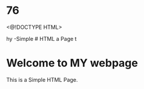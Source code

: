# 76
<@!DOCTYPE HTML>
<html>hy
<head2
  <title>-Simple 
# HTML a
    Page</ Litle>
</head14.>
</body>t
  <h1>Welcome to MY webpage</h4>
  <p>This is a Simple HTML Page.</p>
</body>
</html
